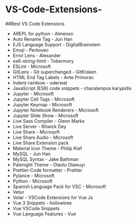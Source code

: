 # VS-Code-Extensions-

##Best VS Code Extensions 

- AREPL for python - Almenon
- Auto Rename Tag - Jun Han
- EJS Language Support - DigitalBrainstem
- Emoji - Perkovec
- Error Lens - Alexander
- es6-string-html - Tobermory
- ESLint - Microsoft
- GitLens - Git superchanged - GitKraken
- HTML End Tag Labels - Ante Primorac
- Indent-rainbow - oderwat
- JavaScript (ES6) code snippets - charalampos karypidis
- Jupyter - Microsoft
- Jupyter Cell Tags - Microsoft
- Jupyter Keymap - Microsoft
- Jupyter Notebook Renderers - Microsoft
- Jupyter Slide Show - Microsoft
- Live Sass Compiler - Glenn Marks
- Live Server - Ritwick Dey
- Live Share - Microsoft
- Live Share Audio - Microsoft
- Live Share Extension pack
- Material Icon Theme - Philip Kief
- MySQL - Jun Han
- MySQL Syntax - Jake Bathman 
- Palenight Theme - Olaolu Olawuyi
- Prettier-Code formatter - Prettier
- Pylance - Microsoft
- Python - Microsoft
- Spanish Language Pack for VSC - Microsoft 
- Vetur 
- Volar - VSCode Extensions for Vue Js
- Vue 3 Snippets - hollowtree
- Vue VSCode Snippets
- Vue Language Features - Vue 














